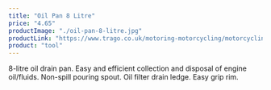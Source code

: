 ```yaml
---
title: "Oil Pan 8 Litre"
price: "4.65"
productImage: "./oil-pan-8-litre.jpg"
productLink: "https://www.trago.co.uk/motoring-motorcycling/motorcycling-accessories/motorcycling-tools/oil-drain-pan-8-litre.html"
product: "tool"
---
```


8-litre oil drain pan. Easy and efficient collection and disposal of engine oil/fluids. Non-spill pouring spout. Oil filter drain ledge. Easy grip rim.